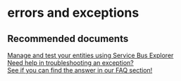 <properties
	pageTitle="errors and exceptions"
	description="errors and exceptions"
	service="microsoft.servicebus"
	resource="namespaces"
	authors="aashu"
	displayOrder=""
	selfHelpType="generic"
	supportTopicIds="32421023"
	resourceTags=""
	productPesIds="13186"
	cloudEnvironments="public"
/>

# errors and exceptions

## **Recommended documents**
[Manage and test your entities using Service Bus Explorer](https://code.msdn.microsoft.com/Service-Bus-Explorer-f2abca5a)<br>
[Need help in troubleshooting an exception?](https://azure.microsoft.com/documentation/articles/service-bus-messaging-exceptions/)<br>
[See if you can find the answer in our FAQ section!](https://azure.microsoft.com/documentation/articles/service-bus-faq/)
